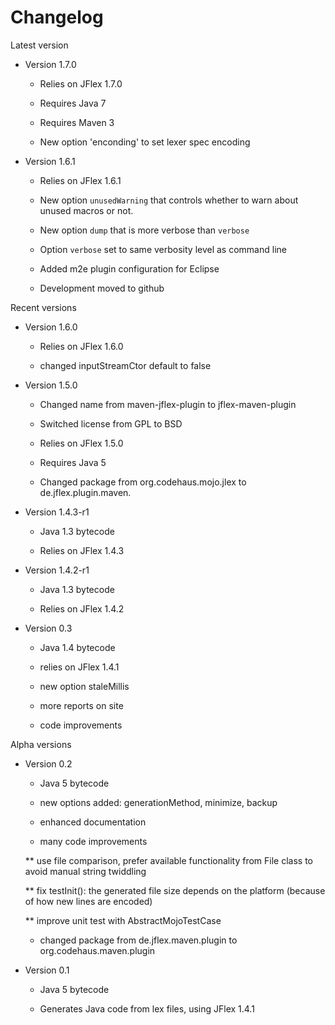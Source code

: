 # Changelog

Latest version

* Version 1.7.0

   * Relies on JFlex 1.7.0

   * Requires Java 7

   * Requires Maven 3
   
   * New option 'enconding' to set lexer spec encoding

* Version 1.6.1

   * Relies on JFlex 1.6.1

   * New option `unusedWarning` that controls whether to warn about unused
     macros or not.

   * New option `dump` that is more verbose than `verbose`

   * Option `verbose` set to same verbosity level as command line

   * Added m2e plugin configuration for Eclipse

   * Development moved to github


Recent versions

* Version 1.6.0

   * Relies on JFlex 1.6.0

   * changed inputStreamCtor default to false


* Version 1.5.0

  * Changed name from maven-jflex-plugin to jflex-maven-plugin

  * Switched license from GPL to BSD

  * Relies on JFlex 1.5.0

  * Requires Java 5

  * Changed package from org.codehaus.mojo.jlex to de.jflex.plugin.maven.


* Version 1.4.3-r1

  * Java 1.3 bytecode

  * Relies on JFlex 1.4.3

* Version 1.4.2-r1

  * Java 1.3 bytecode

  * Relies on JFlex 1.4.2


* Version 0.3

  * Java 1.4 bytecode

  * relies on JFlex 1.4.1

  * new option staleMillis

  * more reports on site

  * code improvements


Alpha versions

* Version 0.2

  * Java 5 bytecode

  * new options added: generationMethod, minimize, backup

  * enhanced documentation

  * many code improvements

  ** use file comparison, prefer available functionality from File
     class to avoid manual string twiddling

  ** fix testInit(): the generated file size depends on the platform
     (because of how new lines are encoded)

  ** improve unit test with AbstractMojoTestCase

  * changed package from de.jflex.maven.plugin to org.codehaus.maven.plugin

* Version 0.1

  * Java 5 bytecode

  * Generates Java code from lex files, using JFlex 1.4.1
